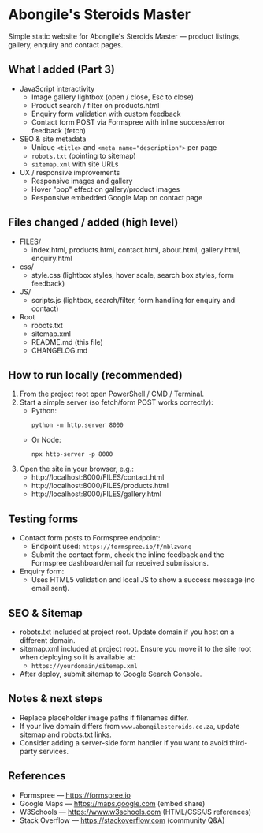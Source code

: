 # Abongile's Steroids Master

Simple static website for Abongile's Steroids Master — product listings, gallery, enquiry and contact pages.

## What I added (Part 3)
- JavaScript interactivity
  - Image gallery lightbox (open / close, Esc to close)
  - Product search / filter on products.html
  - Enquiry form validation with custom feedback
  - Contact form POST via Formspree with inline success/error feedback (fetch)
- SEO & site metadata
  - Unique `<title>` and `<meta name="description">` per page
  - `robots.txt` (pointing to sitemap)
  - `sitemap.xml` with site URLs
- UX / responsive improvements
  - Responsive images and gallery
  - Hover "pop" effect on gallery/product images
  - Responsive embedded Google Map on contact page

## Files changed / added (high level)
- FILES/
  - index.html, products.html, contact.html, about.html, gallery.html, enquiry.html
- css/
  - style.css (lightbox styles, hover scale, search box styles, form feedback)
- JS/
  - scripts.js (lightbox, search/filter, form handling for enquiry and contact)
- Root
  - robots.txt
  - sitemap.xml
  - README.md (this file)
  - CHANGELOG.md

## How to run locally (recommended)
1. From the project root open PowerShell / CMD / Terminal.
2. Start a simple server (so fetch/form POST works correctly):
   - Python:
     ```
     python -m http.server 8000
     ```
   - Or Node:
     ```
     npx http-server -p 8000
     ```
3. Open the site in your browser, e.g.:
   - http://localhost:8000/FILES/contact.html
   - http://localhost:8000/FILES/products.html
   - http://localhost:8000/FILES/gallery.html

## Testing forms
- Contact form posts to Formspree endpoint:
  - Endpoint used: `https://formspree.io/f/mblzwanq`
  - Submit the contact form, check the inline feedback and the Formspree dashboard/email for received submissions.
- Enquiry form:
  - Uses HTML5 validation and local JS to show a success message (no email sent).

## SEO & Sitemap
- robots.txt included at project root. Update domain if you host on a different domain.
- sitemap.xml included at project root. Ensure you move it to the site root when deploying so it is available at:
  - `https://yourdomain/sitemap.xml`
- After deploy, submit sitemap to Google Search Console.

## Notes & next steps
- Replace placeholder image paths if filenames differ.
- If your live domain differs from `www.abongilesteroids.co.za`, update sitemap and robots.txt links.
- Consider adding a server-side form handler if you want to avoid third-party services.

## References
- Formspree — https://formspree.io
- Google Maps — https://maps.google.com (embed share)
- W3Schools — https://www.w3schools.com (HTML/CSS/JS references)
- Stack Overflow — https://stackoverflow.com (community Q&A)
